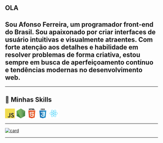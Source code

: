 ## OLA

## Sou Afonso Ferreira, um programador front-end do Brasil. Sou apaixonado por criar interfaces de usuário intuitivas e visualmente atraentes. Com forte atenção aos detalhes e habilidade em resolver problemas de forma criativa, estou sempre em busca de aperfeiçoamento contínuo e tendências modernas no desenvolvimento web.

----
## 🚀 Minhas Skills


<code><img height="32" src="https://raw.githubusercontent.com/github/explore/80688e429a7d4ef2fca1e82350fe8e3517d3494d/topics/javascript/javascript.png" alt="Javascript"/></code>
<code><img height="32" src="https://raw.githubusercontent.com/github/explore/80688e429a7d4ef2fca1e82350fe8e3517d3494d/topics/nodejs/nodejs.png" alt="Nodejs"/></code>
<code><img height="32" src="https://raw.githubusercontent.com/github/explore/80688e429a7d4ef2fca1e82350fe8e3517d3494d/topics/html/html.png" alt="HTML5"/></code>
<code><img height="32" src="https://raw.githubusercontent.com/github/explore/80688e429a7d4ef2fca1e82350fe8e3517d3494d/topics/css/css.png" alt="CSS"/></code>
<code><img height="32" src="https://raw.githubusercontent.com/github/explore/80688e429a7d4ef2fca1e82350fe8e3517d3494d/topics/react/react.png" alt="React"/></code>

---

[![card](https://github-readme-stats.vercel.app/api?username=affonso2k&theme=Tokyonight&show_icons=true)](https://github.com/anuraghazra/github-readme-stats)

----










